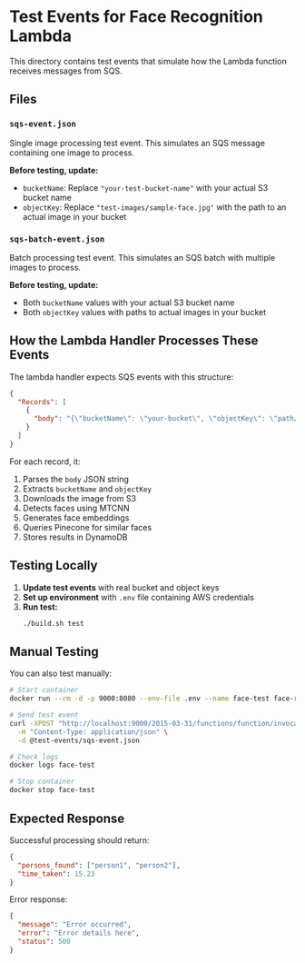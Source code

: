 # Test Events for Face Recognition Lambda

This directory contains test events that simulate how the Lambda function receives messages from SQS.

## Files

### `sqs-event.json`
Single image processing test event. This simulates an SQS message containing one image to process.

**Before testing, update:**
- `bucketName`: Replace `"your-test-bucket-name"` with your actual S3 bucket name
- `objectKey`: Replace `"test-images/sample-face.jpg"` with the path to an actual image in your bucket

### `sqs-batch-event.json`
Batch processing test event. This simulates an SQS batch with multiple images to process.

**Before testing, update:**
- Both `bucketName` values with your actual S3 bucket name
- Both `objectKey` values with paths to actual images in your bucket

## How the Lambda Handler Processes These Events

The lambda handler expects SQS events with this structure:

```json
{
  "Records": [
    {
      "body": "{\"bucketName\": \"your-bucket\", \"objectKey\": \"path/to/image.jpg\"}"
    }
  ]
}
```

For each record, it:
1. Parses the `body` JSON string
2. Extracts `bucketName` and `objectKey`
3. Downloads the image from S3
4. Detects faces using MTCNN
5. Generates face embeddings
6. Queries Pinecone for similar faces
7. Stores results in DynamoDB

## Testing Locally

1. **Update test events** with real bucket and object keys
2. **Set up environment** with `.env` file containing AWS credentials
3. **Run test:**
   ```bash
   ./build.sh test
   ```

## Manual Testing

You can also test manually:

```bash
# Start container
docker run --rm -d -p 9000:8080 --env-file .env --name face-test face-recognition-service:latest

# Send test event
curl -XPOST "http://localhost:9000/2015-03-31/functions/function/invocations" \
  -H "Content-Type: application/json" \
  -d @test-events/sqs-event.json

# Check logs
docker logs face-test

# Stop container
docker stop face-test
```

## Expected Response

Successful processing should return:

```json
{
  "persons_found": ["person1", "person2"],
  "time_taken": 15.23
}
```

Error response:

```json
{
  "message": "Error occurred",
  "error": "Error details here",
  "status": 500
}
```
